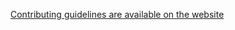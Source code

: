 [Contributing guidelines are available on the website](https://andromeda-team.github.io/contribution/)